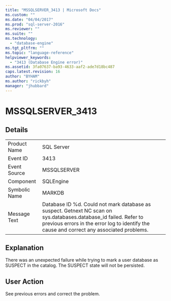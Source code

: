 ```yaml
---
title: "MSSQLSERVER_3413 | Microsoft Docs"
ms.custom: ""
ms.date: "04/04/2017"
ms.prod: "sql-server-2016"
ms.reviewer: ""
ms.suite: ""
ms.technology: 
  - "database-engine"
ms.tgt_pltfrm: ""
ms.topic: "language-reference"
helpviewer_keywords: 
  - "3413 (Database Engine error)"
ms.assetid: 3fa07637-ba93-4633-aaf2-ade7d18bc487
caps.latest.revision: 16
author: "BYHAM"
ms.author: "rickbyh"
manager: "jhubbard"
---
```

# MSSQLSERVER_3413
  
## Details  
  
|||  
|-|-|  
|Product Name|SQL Server|  
|Event ID|3413|  
|Event Source|MSSQLSERVER|  
|Component|SQLEngine|  
|Symbolic Name|MARKDB|  
|Message Text|Database ID %d. Could not mark database as suspect. Getnext NC scan on sys.databases.database_id failed. Refer to previous errors in the error log to identify the cause and correct any associated problems.|  
  
## Explanation  
There was an unexpected failure while trying to mark a user database as SUSPECT in the catalog. The SUSPECT state will not be persisted.  
  
## User Action  
See previous errors and correct the problem.  
  
